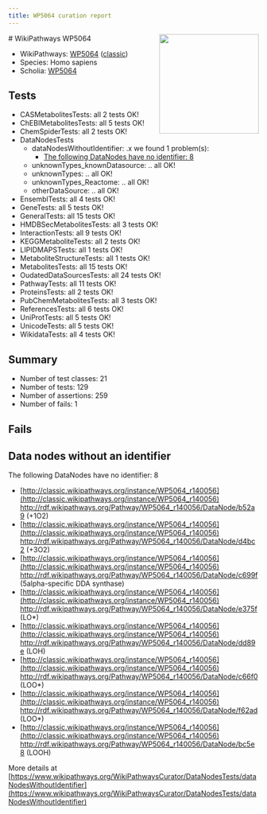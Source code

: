 ```yaml
---
title: WP5064 curation report
---
```


<img style="float: right; width: 200px" src="https://upload.wikimedia.org/wikipedia/commons/thumb/8/83/Wplogo_with_text_500.png/640px-Wplogo_with_text_500.png" />
# WikiPathways WP5064

* WikiPathways: [WP5064](https://wikipathways.org/pathways/WP5064) ([classic](https://classic.wikipathways.org/instance/WP5064))
* Species: Homo sapiens
* Scholia: [WP5064](https://scholia.toolforge.org/wikipathways/WP5064)
## Tests
* CASMetabolitesTests: all 2 tests OK!
* ChEBIMetabolitesTests: all 5 tests OK!
* ChemSpiderTests: all 2 tests OK!
* DataNodesTests
    * dataNodesWithoutIdentifier: .x we found 1 problem(s):
        * [The following DataNodes have no identifier: 8](#d2d32fa7)
    * unknownTypes_knownDatasource: .. all OK!
    * unknownTypes: .. all OK!
    * unknownTypes_Reactome: .. all OK!
    * otherDataSource: .. all OK!
* EnsemblTests: all 4 tests OK!
* GeneTests: all 5 tests OK!
* GeneralTests: all 15 tests OK!
* HMDBSecMetabolitesTests: all 3 tests OK!
* InteractionTests: all 9 tests OK!
* KEGGMetaboliteTests: all 2 tests OK!
* LIPIDMAPSTests: all 1 tests OK!
* MetaboliteStructureTests: all 1 tests OK!
* MetabolitesTests: all 15 tests OK!
* OudatedDataSourcesTests: all 24 tests OK!
* PathwayTests: all 11 tests OK!
* ProteinsTests: all 2 tests OK!
* PubChemMetabolitesTests: all 3 tests OK!
* ReferencesTests: all 6 tests OK!
* UniProtTests: all 5 tests OK!
* UnicodeTests: all 5 tests OK!
* WikidataTests: all 4 tests OK!


## Summary

* Number of test classes: 21
* Number of tests: 129
* Number of assertions: 259
* Number of fails: 1

## Fails

<a name="d2d32fa7" />

## Data nodes without an identifier

The following DataNodes have no identifier: 8

* [http://classic.wikipathways.org/instance/WP5064_r140056](http://classic.wikipathways.org/instance/WP5064_r140056) http://rdf.wikipathways.org/Pathway/WP5064_r140056/DataNode/b52a9 (+1O2)
* [http://classic.wikipathways.org/instance/WP5064_r140056](http://classic.wikipathways.org/instance/WP5064_r140056) http://rdf.wikipathways.org/Pathway/WP5064_r140056/DataNode/d4bc2 (+3O2)
* [http://classic.wikipathways.org/instance/WP5064_r140056](http://classic.wikipathways.org/instance/WP5064_r140056) http://rdf.wikipathways.org/Pathway/WP5064_r140056/DataNode/c699f (5alpha-specific
DDA synthase)
* [http://classic.wikipathways.org/instance/WP5064_r140056](http://classic.wikipathways.org/instance/WP5064_r140056) http://rdf.wikipathways.org/Pathway/WP5064_r140056/DataNode/e375f (LO*)
* [http://classic.wikipathways.org/instance/WP5064_r140056](http://classic.wikipathways.org/instance/WP5064_r140056) http://rdf.wikipathways.org/Pathway/WP5064_r140056/DataNode/dd89e (LOH)
* [http://classic.wikipathways.org/instance/WP5064_r140056](http://classic.wikipathways.org/instance/WP5064_r140056) http://rdf.wikipathways.org/Pathway/WP5064_r140056/DataNode/c66f0 (LOO*)
* [http://classic.wikipathways.org/instance/WP5064_r140056](http://classic.wikipathways.org/instance/WP5064_r140056) http://rdf.wikipathways.org/Pathway/WP5064_r140056/DataNode/f62ad (LOO*)
* [http://classic.wikipathways.org/instance/WP5064_r140056](http://classic.wikipathways.org/instance/WP5064_r140056) http://rdf.wikipathways.org/Pathway/WP5064_r140056/DataNode/bc5e8 (LOOH)


More details at [https://www.wikipathways.org/WikiPathwaysCurator/DataNodesTests/dataNodesWithoutIdentifier](https://www.wikipathways.org/WikiPathwaysCurator/DataNodesTests/dataNodesWithoutIdentifier)

